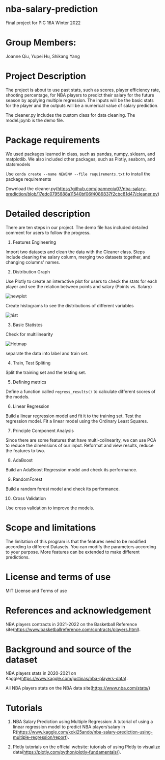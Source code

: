 # nba-salary-prediction
Final project for PIC 16A Winter 2022

# Group Members: 
Joanne Qiu, Yupei Hu, Shikang Yang 

# Project Description
The project is about to use past stats, such as scores, player efficiency rate, shooting percentage, for NBA
players to predict their salary for the future season by applying multiple regression. The inputs will be the
basic stats for the player and the outputs will be a numerical value of salary prediction.

The cleaner.py includes the custom class for data cleaning. The model.jpynb is the demo file.

# Package requirements
We used packages learned in class, such as pandas, numpy, sklearn, and matplotlib. We also included other packages, such as Plotly, seaborn, and statsmodels

Use `conda create --name NEWENV --file requirements.txt` to install the package requirements

Download the cleaner.py(https://github.com/joanneqiu07/nba-salary-prediction/blob/17edc0795688a11540bf06f4086837f2cbc81d47/cleaner.py)

# Detailed description

There are ten steps in our project. The demo file has included detailed comment for users to follow the progress.

1. Features Engineering

Import two datasets and clean the data with the Cleaner class. 
Steps include cleaning the salary column, merging two datasets together, and changing columns' names.

2. Distribution Graph

Use Plotly to create an interactive plot for users to check the stats for each player and see the relation between points and salary (Points vs. Salary)

![newplot](https://user-images.githubusercontent.com/85484264/158737280-9cb2cf2e-de5e-4d65-8d00-dd7051a8c2e8.png)

Create histograms to see the distributions of different variables

![hist](https://user-images.githubusercontent.com/85484264/158738170-b6d38dc4-c77a-4e18-bd5e-74bb67bf7c04.PNG)

3. Basic Statistcs

Check for multilinearity

![Hotmap](https://user-images.githubusercontent.com/85484264/158738312-6b5e27bc-fa66-4db1-9b7c-4bbb930f0dd8.PNG)

separate the data into label and train set.

4. Train, Test Spliting

Split the training set and the testing set.

5. Defining metrics

Define a function called `regress_results()` to calculate different scores of the models.

6. Linear Regression

Build a linear regression model and fit it to the training set.
Test the regression model.
Fit a linear model using the Ordinary Least Squares.

7. Principle Component Analysis

Since there are some features that have multi-colinearity, we can use PCA to reduce the dimensions of our input. Reformat and view results, reduce the features to two.

8. AdaBoost

Build an AdaBoost Regression model and check its performance.

9. RandomForest

Build a random forest model and check its performance.

10. Cross Validation

Use cross validation to improve the models.

# Scope and limitations
The limitation of this program is that the features need to be modified according to different Datasets. You can modify the parameters according to your purpose. More features can be extended to make different predictions.

# License and terms of use
MIT License and Terms of use

# References and acknowledgement
NBA players contracts in 2021-2022 on the Basketball Reference site(https://www.basketballreference.com/contracts/players.html).

# Background and source of the dataset
NBA players stats in 2020-2021 on Kaggle(https://www.kaggle.com/justinas/nba-players-data).

All NBA players stats on the NBA data site(https://www.nba.com/stats/)

# Tutorials
1. NBA Salary Prediction using Multiple Regression: A tutorial of using a linear regression model to predict NBA players’salary in R(https://www.kaggle.com/koki25ando/nba-salary-prediction-using-multiple-regression/report). 

2. Plotly tutorials on the official website: tutorials of using Plotly to visualize data(https://plotly.com/python/plotly-fundamentals/).








